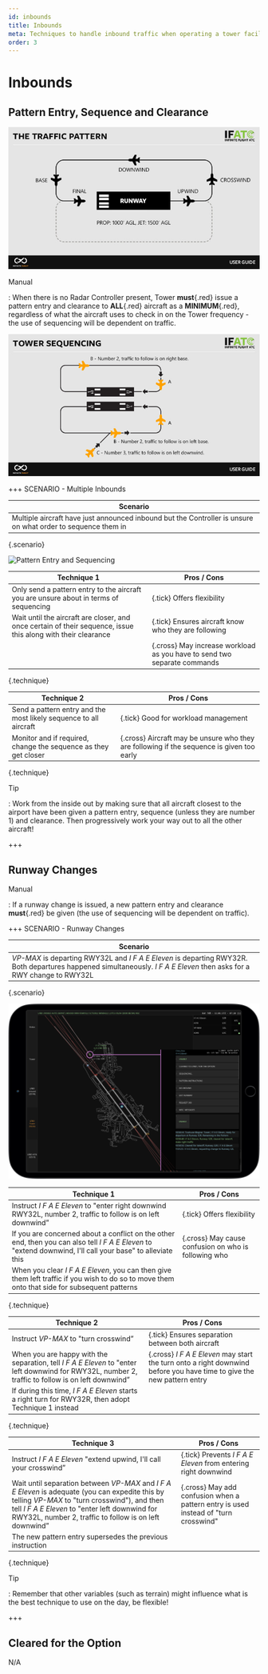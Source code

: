 ```yaml
---
id: inbounds
title: Inbounds
meta: Techniques to handle inbound traffic when operating a tower facility within Infinite Flight.
order: 3
---
```




# Inbounds



## Pattern Entry, Sequence and Clearance



![The Traffic Pattern](_images/manual/graphics/atc-traffic-pattern.jpg)



Manual

: When there is no Radar Controller present, Tower **must**{.red} issue a pattern entry and clearance to **ALL**{.red} aircraft as a **MINIMUM**{.red}, regardless of what the aircraft uses to check in on the Tower frequency - the use of sequencing will be dependent on traffic.



![Image 3.3.1.1 - Tower Sequencing](_images/manual/graphics/atc-tower-sequencing.jpg)



+++ SCENARIO - Multiple Inbounds

| Scenario                                                     |
| ------------------------------------------------------------ |
| Multiple aircraft have just announced inbound but the Controller is unsure on what order to sequence them in |

{.scenario}

![Pattern Entry and Sequencing](/Users/reganhawthorn/Documents/GitHub/infiniteflight-docs/atc-guide/tower/_images/manual/frames/atcg-pw-inbound.jpg)

| Technique 1                                                  | Pros / Cons                                                  |
| ------------------------------------------------------------ | ------------------------------------------------------------ |
| Only send a pattern entry to the aircraft you are unsure about in terms of sequencing | {.tick} Offers flexibility                                   |
| Wait until the aircraft are closer, and once certain of their sequence, issue this along with their clearance | {.tick} Ensures aircraft know who they are following         |
|                                                              | {.cross} May increase workload as you have to send two separate commands |

{.technique}

| Technique 2                                                  | Pros / Cons                                                  |
| ------------------------------------------------------------ | ------------------------------------------------------------ |
| Send a pattern entry and the most likely sequence to all aircraft | {.tick} Good for workload management                         |
| Monitor and if required, change the sequence as they get closer | {.cross} Aircraft may be unsure who they are following if the sequence is given too early |

{.technique}



Tip

: Work from the inside out by making sure that all aircraft closest to the airport have been given a pattern entry, sequence (unless they are number 1) and clearance. Then progressively work your way out to all the other aircraft!

+++



## Runway Changes



Manual

: If a runway change is issued, a new pattern entry and clearance **must**{.red} be given (the use of sequencing will be dependent on traffic).



+++ SCENARIO - Runway Changes

| Scenario                                                     |
| ------------------------------------------------------------ |
| *VP-MAX* is departing RWY32L and *I F A E Eleven* is departing RWY32R. Both departures happened simultaneously. *I F A E Eleven* then asks for a RWY change to RWY32L |

{.scenario}

![Runway Changes](_images/manual/frames/atcg-pw-runway-change.jpg)

| Technique 1                                                  | Pros / Cons                                          |
| ------------------------------------------------------------ | ---------------------------------------------------- |
| Instruct *I F A E Eleven* to "enter right downwind RWY32L, number 2, traffic to follow is on left downwind” | {.tick} Offers flexibility                           |
| If you are concerned about a conflict on the other end, then you can also tell *I F A E Eleven* to "extend downwind, I'll call your base" to alleviate this | {.cross} May cause confusion on who is following who |
| When you clear *I F A E Eleven*, you can then give them left traffic if you wish to do so to move them onto that side for subsequent patterns |                                                      |

{.technique}

| Technique 2                                                  | Pros / Cons                                                  |
| ------------------------------------------------------------ | ------------------------------------------------------------ |
| Instruct *VP-MAX* to "turn crosswind”                        | {.tick} Ensures separation between both aircraft             |
| When you are happy with the separation, tell *I F A E Eleven* to "enter left downwind for RWY32L, number 2, traffic to follow is on left downwind” | {.cross} *I F A E Eleven* may start the turn onto a right downwind before you have time to give the new pattern entry |
| If during this time, *I F A E Eleven* starts a right turn for RWY32R, then adopt Technique 1 instead |                                                              |

{.technique}

| Technique 3                                                  | Pros / Cons                                                  |
| ------------------------------------------------------------ | ------------------------------------------------------------ |
| Instruct *I F A E Eleven* "extend upwind, I'll call your crosswind” | {.tick} Prevents *I F A E Eleven* from entering right downwind |
| Wait until separation between *VP-MAX* and *I F A E Eleven* is adequate (you can expedite this by telling *VP-MAX* to "turn crosswind"), and then tell *I F A E Eleven* to "enter left downwind for RWY32L, number 2, traffic to follow is on left downwind” | {.cross} May add confusion when a pattern entry is used instead of "turn crosswind" |
| The new pattern entry supersedes the previous instruction    |                                                              |

{.technique}



Tip

: Remember that other variables (such as terrain) might influence what is the best technique to use on the day, be flexible! 

+++



## Cleared for the Option

N/A
